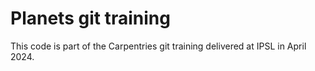 # Planets git training

This code is part of the Carpentries git training delivered at IPSL in April 2024.
